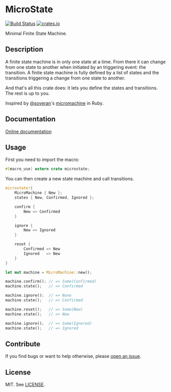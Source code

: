 MicroState
=========

[![Build Status](https://travis-ci.org/badboy/microstate.svg?branch=master)](https://travis-ci.org/badboy/microstate)
[![crates.io](http://meritbadge.herokuapp.com/microstate)](https://crates.io/crates/microstate)

Minimal Finite State Machine.

Description
-----------

A finite state machine is in only one state at a time.
From there it can change from one state to another when initiated by an triggering event: the transition.
A finite state machine is fully defined by a list of states and the transitions triggering a change from one state to another.

And that's all this crate does: it lets you define the states and transitions.
The rest is up to you.

Inspired by [@soveran](https://twitter.com/soveran)'s [micromachine](https://github.com/soveran/micromachine) in Ruby.

Documentation
-------------

[Online documentation](http://badboy.github.io/microstate/microstate)

Usage
-----

First you need to import the macro:

```rust
#[macro_use] extern crate microstate;
```

You can then create a new state machine and call transitions.

```rust
microstate!{
    MicroMachine { New };
    states { New, Confirmed, Ignored };

    confirm {
        New => Confirmed
    }

    ignore {
        New => Ignored
    }

    reset {
        Confirmed => New
        Ignored   => New
    }
}

let mut machine = MicroMachine::new();

machine.confirm(); // => Some(Confirmed)
machine.state();   // => Confirmed

machine.ignore();  // => None
machine.state();   // => Confirmed

machine.reset();   // => Some(New)
machine.state();   // => New

machine.ignore();  // => Some(Ignored)
machine.state();   // => Ignored
```

## Contribute

If you find bugs or want to help otherwise, please [open an issue](https://github.com/badboy/microstate/issues).

## License

MIT. See [LICENSE](LICENSE).

